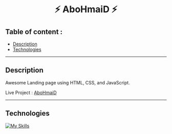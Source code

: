 <h1 align="center">⚡ AboHmaiD ⚡</h1>

## Table of content : 

*  [Description](#description)
*  [Technologies](#technologies)

<hr>

## Description
Awesome Landing page using HTML, CSS, and JavaScript.

Live Project :
<a href="https://ahmed-abohmaid.github.io/AboHmaiD/abohmaid.html" alt="abohmaid">AboHmaiD</a>

<hr>

## Technologies 

[![My Skills](https://skillicons.dev/icons?i=css,html,js,&perline=10)](https://skillicons.dev)
